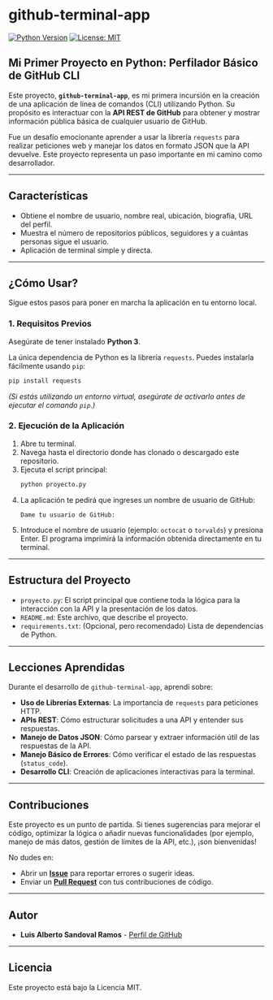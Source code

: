 # github-terminal-app 

[![Python Version](https://img.shields.io/badge/Python-3.x-blue.svg)](https://www.python.org/)
[![License: MIT](https://img.shields.io/badge/License-MIT-yellow.svg)](https://opensource.org/licenses/MIT)

##  Mi Primer Proyecto en Python: Perfilador Básico de GitHub CLI

Este proyecto, **`github-terminal-app`**, es mi primera incursión en la creación de una aplicación de línea de comandos (CLI) utilizando Python. Su propósito es interactuar con la **API REST de GitHub** para obtener y mostrar información pública básica de cualquier usuario de GitHub.

Fue un desafío emocionante aprender a usar la librería `requests` para realizar peticiones web y manejar los datos en formato JSON que la API devuelve. Este proyecto representa un paso importante en mi camino como desarrollador.

---

##  Características

* Obtiene el nombre de usuario, nombre real, ubicación, biografía, URL del perfil.
* Muestra el número de repositorios públicos, seguidores y a cuántas personas sigue el usuario.
* Aplicación de terminal simple y directa.

---


## ¿Cómo Usar?

Sigue estos pasos para poner en marcha la aplicación en tu entorno local.

### 1. Requisitos Previos

Asegúrate de tener instalado **Python 3**.

La única dependencia de Python es la librería `requests`. Puedes instalarla fácilmente usando `pip`:

```bash
pip install requests
```
*(Si estás utilizando un entorno virtual, asegúrate de activarlo antes de ejecutar el comando `pip`.)*

### 2. Ejecución de la Aplicación

1.  Abre tu terminal.
2.  Navega hasta el directorio donde has clonado o descargado este repositorio.
3.  Ejecuta el script principal:
    ```bash
    python proyecto.py
    ```
4.  La aplicación te pedirá que ingreses un nombre de usuario de GitHub:
    ```
    Dame tu usuario de GitHub:
    ```
5.  Introduce el nombre de usuario (ejemplo: `octocat` o `torvalds`) y presiona Enter.
    El programa imprimirá la información obtenida directamente en tu terminal.

---

## Estructura del Proyecto

* `proyecto.py`: El script principal que contiene toda la lógica para la interacción con la API y la presentación de los datos.
* `README.md`: Este archivo, que describe el proyecto.
* `requirements.txt`: (Opcional, pero recomendado) Lista de dependencias de Python.

---

## Lecciones Aprendidas

Durante el desarrollo de `github-terminal-app`, aprendí sobre:

* **Uso de Librerías Externas**: La importancia de `requests` para peticiones HTTP.
* **APIs REST**: Cómo estructurar solicitudes a una API y entender sus respuestas.
* **Manejo de Datos JSON**: Cómo parsear y extraer información útil de las respuestas de la API.
* **Manejo Básico de Errores**: Cómo verificar el estado de las respuestas (`status_code`).
* **Desarrollo CLI**: Creación de aplicaciones interactivas para la terminal.

---

## Contribuciones

Este proyecto es un punto de partida. Si tienes sugerencias para mejorar el código, optimizar la lógica o añadir nuevas funcionalidades (por ejemplo, manejo de más datos, gestión de límites de la API, etc.), ¡son bienvenidas!

No dudes en:
* Abrir un [**Issue**](https://github.com/LuisandovalU/github-terminal-app/issues) para reportar errores o sugerir ideas.
* Enviar un [**Pull Request**](https://github.com/LuisandovalU/github-terminal-app/pulls) con tus contribuciones de código.

---

## Autor

* **Luis Alberto Sandoval Ramos** - [Perfil de GitHub](https://github.com/LuisandovalU)

---

## Licencia

Este proyecto está bajo la Licencia MIT. 
